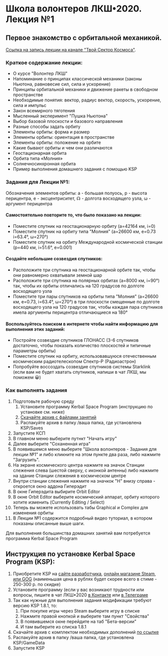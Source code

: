 # Школа волонтеров ЛКШ•2020. Лекция №1
## Первое знакомство с орбитальной механикой.

[Ссылка на запись лекции на канале "Твой Сектор Космоса"](https://www.youtube.com/watch?v=mywzwMaQBp8).

### Краткое содержание лекции:
* О курсе "Волонтер ЛКШ"
* Напоминание о принципах классической механики (законы Ньютона, равновесие сил, сила и ускорение)
* Принципы орбитальной механики и движение ракеты в свободном пространстве
* Необходимые понятия: вектор, радиус вектор, скорость, ускорение, сила и импульс
* Закон всемирного тяготения
* Мысленный эксперимент "Пушка Ньютона"
* Выбор базовой плоскости и базового направления
* Разные способы задать орбиту
* Элементы орбиты: форма и размер
* Элементы орбиты: ориентация в пространстве
* Элементы орбиты: положение на орбите
* Какие бывают орбиты и чем они различаются
* Геостационарная орбита
* Орбита типа «Молния»
* Солнечносинхронная орбита
* Пример выполнения домашнего задания с помощью KSP

### Задания для Лекции №1:
Обозначения элементов орбиты:
а - большая полуось,
р - высота перицентра,
e - эксцентриситет,
☊ - долгота восходящего узла,
ω - аргумент перицентра

#### Самостоятельно повторите то, что было показано на лекции:
* Поместите спутник на геостационарную орбиту (a=42164 км, i=0)
* Поместите спутник на орбиту типа "Молния" (a=26600 км, e=0.73 i=63.4°, ω=270°)
* Поместите спутник на орбиту Международной космической станции (p=440 км, i=51.6°, e=0.001)

#### Создайте небольшие созвездия спутников:
* Расположите три спутника на геостационарной орбите так, чтобы они равномерно охватывали земной шар
* Расположите три спутника на полярных орбитах (a=8000 км, i=90°) так, чтобы их орбиты отличались на 120 градусов по долготе восходящего узла
* Поместите три пары спутников на орбиты типа "Молния" (a=26600 км, e=0.73, i=63.4°, ω=270°) в три плоскости смещенные по долготе восходящего узла на 120 градусов так,
  чтобы каждая пара спутников имела аргументы перицентра отличающиеся на 180°

#### Воспользуйтесь поиском в интернете чтобы найти информацию для выполнения этих заданий:
* Постройте созвездие спутников ГЛОНАСС (3-6 спутников достаточно, чтобы показать количество плоскостей и типичные параметры орбиты)
* Поместите спутник на орбиту, использовавшуюся отечественным космическим радиотелескопом Спектр-Р (Радиоастрон)
* Попробуйте воссоздать созвездие спутников системы Starklink (если вам не будет хватать спутников, напиши в чат ЛКШ, мы поможем 😀)

### Как выполнять задания

1. Подготовьте рабочую среду
   1. Установите программу Kerbal Space Program (инструкцию по установке см. ниже) 
   2. [Cкачайте архив с файлами занятий](https://github.com/1greywind/space-school-volunteer/raw/master/%D0%9B%D0%B5%D0%BA%D1%86%D0%B8%D1%8F%20%E2%84%961/%D0%B7%D0%B0%D0%B4%D0%B0%D0%BD%D0%B8%D1%8F%20%D0%B4%D0%BB%D1%8F%20%D0%BB%D0%B5%D0%BA%D1%86%D0%B8%D0%B8%20%E2%84%961.zip)
   3. Распакуйте архив в папку /ваша папка, где установлена KSP/Saves
2. Запустите КСП
3. В главном меню выберите путнкт "Начать игру"
4. Далее выберите "Соханенная игра"
5. В появившемся меню выберите "Школа волонтеров - Задания для лекции №1" и либо кликните на этом пункте два раза, либо нажмите "Загрузить".
6. На экране космического центра нажмите на значок Станции слежения слева (шестой сверху, с иконкой антенны)
   либо нажмите на здание Станции слежения в космическом центре
7. Внутри станции слежения нажмите на значкок "H" внизу справа - откроется окно аддона Гиперэдит
8. В окне Гиперэдита выбирите Orbit Editor
9. В окне Orbit Editor выберите космический аппарат, орбиту которого хотите изменить (Currently Editing / Select)
10. Теперь вы можете использовать табы Graphical и Complex для изменения орбиты
11. В Лекции №1 содержится подробный видео туториал, в котором показаны описанные выше шаги.


Для выполнения большинства домашних занятий вам потребуется программа Kerbal Space Program

## Инструкция по установке Kerbal Space Program (KSP):
1. Приобретите KSP на
    [сайте разработчика](https://www.kerbalspaceprogram.com/store/),
    [онлайн магазине Steam](https://store.steampowered.com/app/220200/Kerbal_Space_Program/),
    [или GOG](https://www.gog.com/game/kerbal_space_program)
    (наименьшая цена в рублях будет скорее всего в стиме - 250-300 р. по скидке)
2. Установите программу (если у вас возникают трудности или вопросы,
   пишите в чат ЛКШ•2020 [в Контакте](https://vk.me/join/AJQ1d_3CuBfywdM9wDb9kgNs)
   или [в Телеграме](https://t.me/space_school_chat)
3. Так как нужные для выполнения задания модификации требуют версию KSP 1.8.1, то:
    1. При покупке игры через Steam выберите игру в списке
    2. Нажмите правой кнопкой и выберите там пункт "Свойства"
    3. В появившемся окне перейдите на таб "Бета-версии"
    4. И там выберите из списка 1.8.1 
4. Скачайте архив с комплектом необходимых дополнений [по ссылке](http://spaceprogram.ru/GameData-LKSH-2020-volunteer-modpack.zip)
5. Распакуйте архив в папку /ваша папка, где установлена KSP/GameData
6. Запустите KSP


